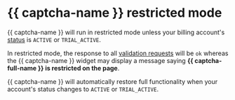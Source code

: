 # {{ captcha-name }} restricted mode

{{ captcha-name }} will run in restricted mode unless your billing account's [status](../../billing/concepts/billing-account-statuses) is `ACTIVE` or `TRIAL_ACTIVE`.

In restricted mode, the response to all [validation requests](../quickstart.md#check-answer) will be `ok` whereas the {{ captcha-name }} widget may display a message saying **{{ captcha-full-name }} is restricted on the page**.

{{ captcha-name }} will automatically restore full functionality when your account's status changes to `ACTIVE` or `TRIAL_ACTIVE`.